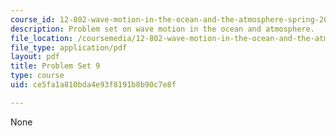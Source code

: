 ```yaml
---
course_id: 12-802-wave-motion-in-the-ocean-and-the-atmosphere-spring-2008
description: Problem set on wave motion in the ocean and atmosphere.
file_location: /coursemedia/12-802-wave-motion-in-the-ocean-and-the-atmosphere-spring-2008/ce5fa1a810bda4e93f8191b8b90c7e8f_MIT12_802S08_pset09.pdf
file_type: application/pdf
layout: pdf
title: Problem Set 9
type: course
uid: ce5fa1a810bda4e93f8191b8b90c7e8f

---
```

None